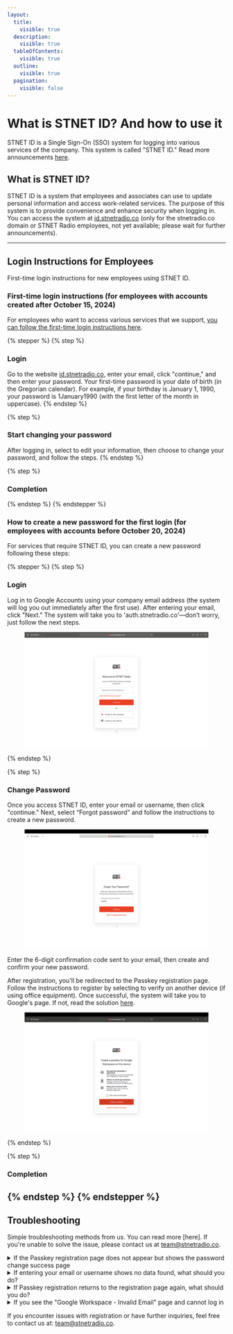 ```yaml
---
layout:
  title:
    visible: true
  description:
    visible: true
  tableOfContents:
    visible: true
  outline:
    visible: true
  pagination:
    visible: false
---
```


# What is STNET ID? And how to use it

STNET ID is a Single Sign-On (SSO) system for logging into various services of the company. This system is called "STNET ID." Read more announcements [here](/stnetid/movetostnetid.md).

## What is STNET ID?

STNET ID is a system that employees and associates can use to update personal information and access work-related services. The purpose of this system is to provide convenience and enhance security when logging in. You can access the system at [id.stnetradio.co](https://id.stnetradio.co) (only for the stnetradio.co domain or STNET Radio employees, not yet available; please wait for further announcements).

---

## Login Instructions for Employees

First-time login instructions for new employees using STNET ID.

### First-time login instructions (for employees with accounts created after October 15, 2024)

For employees who want to access various services that we support, [you can follow the first-time login instructions here](/stnetid/service.md).

{% stepper %}
{% step %}
### Login

Go to the website [id.stnetradio.co](https://id.stnetradio.co), enter your email, click "continue," and then enter your password. Your first-time password is your date of birth (in the Gregorian calendar). For example, if your birthday is January 1, 1990, your password is 1January1990 (with the first letter of the month in uppercase).
{% endstep %}

{% step %}
### Start changing your password

After logging in, select to edit your information, then choose to change your password, and follow the steps.
{% endstep %}

{% step %}
### Completion

{% endstep %}
{% endstepper %}

### How to create a new password for the first login (for employees with accounts before October 20, 2024)

For services that require STNET ID, you can create a new password following these steps:

{% stepper %}
{% step %}
### Login

Log in to Google Accounts using your company email address (the system will log you out immediately after the first use). After entering your email, click "Next." The system will take you to 'auth.stnetradio.co'—don’t worry, just follow the next steps.

<figure><img src="../.gitbook/assets/STNETID-LoginPage.png" alt="STNET ID Login Page"><figcaption></figcaption></figure>
{% endstep %}

{% step %}
### Change Password

Once you access STNET ID, enter your email or username, then click "continue." Next, select “Forgot password” and follow the instructions to create a new password.

<figure><img src="../.gitbook/assets/STNETID-ResetPage.png" alt=""><figcaption></figcaption></figure>

Enter the 6-digit confirmation code sent to your email, then create and confirm your new password.

After registration, you'll be redirected to the Passkey registration page. Follow the instructions to register by selecting to verify on another device (if using office equipment). Once successful, the system will take you to Google's page. If not, read the solution [here](#undefined-4).

<figure><img src="../.gitbook/assets/STNETID-Passkey.png" alt="Passkey Registration Page"><figcaption></figcaption></figure>
{% endstep %}

{% step %}
### Completion

{% endstep %}
{% endstepper %}
---

## Troubleshooting

Simple troubleshooting methods from us. You can read more [here]. If you're unable to solve the issue, please contact us at [team@stnetradio.co](mailto:team@stnetradio.co).

<details>

<summary>If the Passkey registration page does not appear but shows the password change success page</summary>

If you have created a password but do not see the Passkey registration page, follow these steps:

{% stepper %}
{% step %}
### Return to the Google Account login page

You need to return to the main Google Account page to log in again.
{% endstep %}

{% step %}
### Log in again

You need to log in again using your @stnetradio.co or @team.stnetradio.co email address to log in using STNET ID.
{% endstep %}

{% step %}
### Log in to STNET ID

The system will then redirect you to STNET ID. Enter your email and the newly created password, then click "continue." The system will take you to the Passkey creation page.
{% endstep %}

{% step %}
### Create a Passkey

You will be able to create a new Passkey. Choose to create a Passkey and continue by verifying on another device (if using office equipment).

  - If you choose not to create a Passkey, you can still use your account. However, when logging in again, you will not be able to use Face ID, Touch ID, or physical authentication for login. You will need to enter your password instead.
  - If unable to log in due to incorrect email, username, or password, please check to ensure correctness. If the email or username is correct, select "Forgot password" and follow the steps again.

After successful Passkey registration, the system will take you to Google's page. If not, read the solution [here](#undefined-4).
{% endstep %}
{% endstepper %}

</details>

<details>

<summary>If entering your email or username shows no data found, what should you do?</summary>

If you encounter this issue, you will need to contact us immediately to update the information. Contact us at [team@stnetradio.co](mailto:team@stnetradio.co) or submit a request at [request.stnetradio.co](https://request.stnetradio.co), select "Request to update information from the database."

</details>

<details>

<summary>If Passkey registration returns to the registration page again, what should you do?</summary>

If you face this issue, you can solve it as follows:

{% stepper %}
{% step %}
### Close the registration page

Please close the registration page and go to [google.com](https://google.com) again to log in.
{% endstep %}

{% step %}
### Log in

Log in again by entering your @stnetradio or @team.stnetradio.co email address. The system will take you to **STNET ID**.
{% endstep %}

{% step %}
### Continue with the Passkey

Once on this page, select to continue with the Passkey. If the “Continue with Passkey” button does not appear, click on the email field, and the system will show the option to log in using a Passkey via your operating system. If not found, you can check the supported operating systems and devices [here](/stnetid/passkeysupported.md).
{% endstep %}

{% step %}
### Completion

{% endstep %}
{% endstepper %}

</details>

<details>

<summary>If you see the "Google Workspace - Invalid Email" page and cannot log in</summary>

We have a simple solution: go to [help.stnetradio.co/logout](https://help.stnetradio.co/logout) on the website where the message appears, then log in as usual using your email or Passkey instead.

{% embed url="https://www.youtube.com/watch?v=ELoW080BNP0" %}

</details>

If you encounter issues with registration or have further inquiries, feel free to contact us at: [team@stnetradio.co](mailto:team@stnetradio.co).